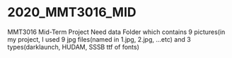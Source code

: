 # 2020_MMT3016_MID
MMT3016 Mid-Term Project
Need data Folder which contains 9 pictures(in my project, I used 9 jpg files(named in 1.jpg, 2.jpg, ...etc) and 3 types(darklaunch, HUDAM, SSSB ttf of fonts)
